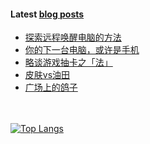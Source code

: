 #### Latest [blog posts](https://King-of-Infinite-Space.github.io)
<!-- BLOG-POST-LIST:START -->
- [探索远程唤醒电脑的方法](https://King-of-Infinite-Space.github.io/posts/202107-探索远程唤醒电脑的方法.html)
- [你的下一台电脑，或许是手机](https://King-of-Infinite-Space.github.io/posts/202106-你的下一台电脑或许是手机.html)
- [略谈游戏抽卡之「法」](https://King-of-Infinite-Space.github.io/posts/202105-略谈游戏抽卡之法.html)
- [皮肤vs油田](https://King-of-Infinite-Space.github.io/posts/202103-皮肤vs油田.html)
- [广场上的鸽子](https://King-of-Infinite-Space.github.io/posts/202103-广场上的鸽子.html)
<!-- BLOG-POST-LIST:END --> 


　<!-- spacing -->

[![Top Langs](https://github-readme-stats.vercel.app/api/top-langs/?username=King-of-Infinite-Space&langs_count=4&layout=compact)](https://github.com/anuraghazra/github-readme-stats)
